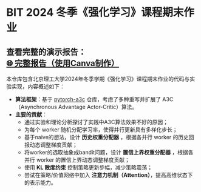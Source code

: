 # BIT 2024 冬季《强化学习》课程期末作业

**查看完整的演示报告：**  
[🌐 完整报告（使用Canva制作）](https://www.canva.cn/design/DAGWc1_iG7c/PMc5c1S34j9NeiM1cSSy0Q/edit?utm_content=DAGWc1_iG7c&utm_campaign=designshare&utm_medium=link2&utm_source=sharebutton)
------------------------
本仓库包含北京理工大学2024年冬季学期《强化学习》课程期末作业的代码与实验实现，内容概述如下：

- **算法框架**：基于 [pytorch-a3c](https://github.com/ikostrikov/pytorch-a3c) 仓库，考虑了多种重写并扩展了 A3C（Asynchronous Advantage Actor-Critic）算法。
- **主要的贡献**：
  - 通过实验和理论分析探讨了实践中A3C算法效果不好的原因；
  - 为每个 worker 随机分配学习率，使得并行更新具有多样化步长；
  - 基于naive的想法，设计 **历史权重分配器** ，根据各并行 worker 的历史回报动态调整梯度贡献；
  - 将worker的选取抽象成bandit问题，设计 **置信上界权重分配器** ，根据各并行 worker 的置信上界动态调整梯度贡献；
  - 使用 **KL 散度约束** 控制策略更新步幅，减少策略震荡；
  - 尝试在策略/价值网络中加入 **注意力机制（Attention）**，提高高维状态下的表示能力。






